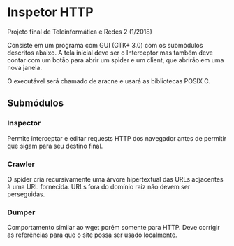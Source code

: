 # Inspetor HTTP

Projeto final de Teleinformática e Redes 2 (1/2018)

Consiste em um programa com GUI (GTK+ 3.0) com os submódulos descritos abaixo.
A tela inicial deve ser o Interceptor mas também deve contar com um botão para abrir um spider e um client, que abrirão em uma nova janela.

O executável será chamado de aracne e usará as bibliotecas POSIX C.

## Submódulos

### Inspector

Permite interceptar e editar requests HTTP dos navegador antes de permitir que sigam para seu destino final.

### Crawler

O spider cria recursivamente uma árvore hipertextual das URLs adjacentes à uma URL fornecida.
URLs fora do domínio raiz não devem ser perseguidas.

### Dumper

Comportamento similar ao wget porém somente para HTTP. Deve corrigir as referências para que o site possa ser usado localmente.
